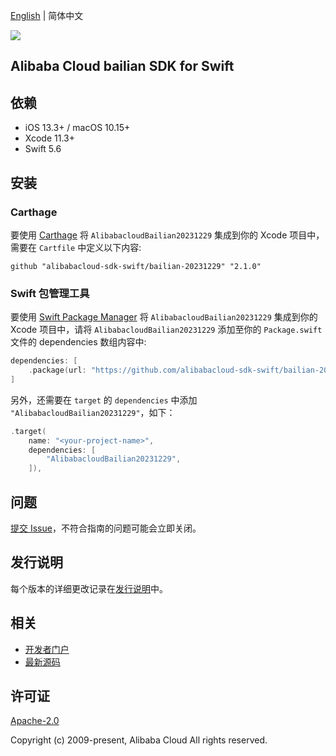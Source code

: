 [English](README.md) | 简体中文

![](https://aliyunsdk-pages.alicdn.com/icons/AlibabaCloud.svg)

## Alibaba Cloud bailian SDK for Swift

## 依赖

- iOS 13.3+ / macOS 10.15+
- Xcode 11.3+
- Swift 5.6

## 安装

### Carthage

要使用 [Carthage](https://github.com/Carthage/Carthage) 将 `AlibabacloudBailian20231229` 集成到你的 Xcode 项目中，需要在 `Cartfile` 中定义以下内容:

```ogdl
github "alibabacloud-sdk-swift/bailian-20231229" "2.1.0"
```

### Swift 包管理工具

要使用 [Swift Package Manager](https://swift.org/package-manager/) 将 `AlibabacloudBailian20231229` 集成到你的 Xcode 项目中，请将 `AlibabacloudBailian20231229` 添加至你的 `Package.swift` 文件的 dependencies 数组内容中:

```swift
dependencies: [
    .package(url: "https://github.com/alibabacloud-sdk-swift/bailian-20231229.git", from: "2.1.0")
]
```

另外，还需要在 `target` 的 `dependencies` 中添加 `"AlibabacloudBailian20231229"`，如下：

```swift
.target(
    name: "<your-project-name>",
    dependencies: [
        "AlibabacloudBailian20231229",
    ]),
```

## 问题

[提交 Issue](https://github.com/alibabacloud-sdk-swift/bailian-20231229/issues/new)，不符合指南的问题可能会立即关闭。

## 发行说明

每个版本的详细更改记录在[发行说明](./ChangeLog.txt)中。

## 相关

* [开发者门户](https://next.api.aliyun.com/home)
* [最新源码](https://github.com/alibabacloud-sdk-swift/bailian-20231229)

## 许可证

[Apache-2.0](http://www.apache.org/licenses/LICENSE-2.0)

Copyright (c) 2009-present, Alibaba Cloud All rights reserved.
